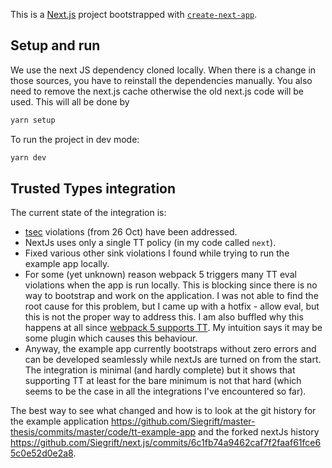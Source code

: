 This is a [Next.js](https://nextjs.org/) project bootstrapped with [`create-next-app`](https://github.com/vercel/next.js/tree/canary/packages/create-next-app).

## Setup and run

We use the next JS dependency cloned locally. When there is a change in those sources,
you have to reinstall the dependencies manually. You also need to remove the next.js
cache otherwise the old next.js code will be used. This will all be done by

```sh
yarn setup
```

To run the project in dev mode:

```sh
yarn dev
```

## Trusted Types integration

The current state of the integration is:

- [tsec](https://github.com/google/tsec) violations (from 26 Oct) have been addressed.
- NextJs uses only a single TT policy (in my code called `next`).
- Fixed various other sink violations I found while trying to run the example app locally.
- For some (yet unknown) reason webpack 5 triggers many TT eval violations when the app is run
  locally. This is blocking since there is no way to bootstrap and work on the application. I was
  not able to find the root cause for this problem, but I came up with a hotfix - allow eval, but
  this is not the proper way to address this. I am also buffled why this happens at all since
  [webpack 5 supports TT](https://webpack.js.org/guides/csp/#trusted-types). My intuition says it
  may be some plugin which causes this behaviour.
- Anyway, the example app currently bootstraps without zero errors and can be developed seamlessly
  while nextJs are turned on from the start. The integration is minimal (and hardly complete) but it
  shows that supporting TT at least for the bare minimum is not that hard (which seems to be the
  case in all the integrations I've encountered so far).

The best way to see what changed and how is to look at the git history for the example application https://github.com/Siegrift/master-thesis/commits/master/code/tt-example-app and the forked nextJs history https://github.com/Siegrift/next.js/commits/6c1fb74a9462caf7f2faaf61fce65c0e52d0e2a8.
